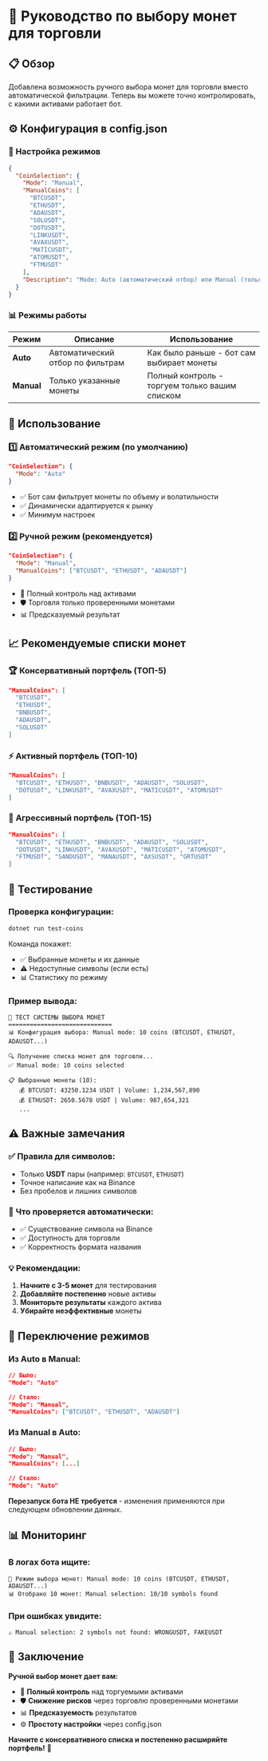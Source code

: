 # 🎯 Руководство по выбору монет для торговли

## 📋 Обзор

Добавлена возможность ручного выбора монет для торговли вместо автоматической фильтрации. Теперь вы можете точно контролировать, с какими активами работает бот.

## ⚙️ Конфигурация в config.json

### 🔧 Настройка режимов

```json
{
  "CoinSelection": {
    "Mode": "Manual",
    "ManualCoins": [
      "BTCUSDT",
      "ETHUSDT", 
      "ADAUSDT",
      "SOLUSDT",
      "DOTUSDT",
      "LINKUSDT",
      "AVAXUSDT",
      "MATICUSDT",
      "ATOMUSDT",
      "FTMUSDT"
    ],
    "Description": "Mode: Auto (автоматический отбор) или Manual (только указанные монеты)"
  }
}
```

### 📊 Режимы работы

| Режим | Описание | Использование |
|-------|----------|---------------|
| **Auto** | Автоматический отбор по фильтрам | Как было раньше - бот сам выбирает монеты |
| **Manual** | Только указанные монеты | Полный контроль - торгуем только вашим списком |

## 🚀 Использование

### 1️⃣ **Автоматический режим (по умолчанию)**
```json
"CoinSelection": {
  "Mode": "Auto"
}
```
- ✅ Бот сам фильтрует монеты по объему и волатильности
- ✅ Динамически адаптируется к рынку
- ✅ Минимум настроек

### 2️⃣ **Ручной режим (рекомендуется)**
```json
"CoinSelection": {
  "Mode": "Manual",
  "ManualCoins": ["BTCUSDT", "ETHUSDT", "ADAUSDT"]
}
```
- 🎯 Полный контроль над активами
- 🛡️ Торговля только проверенными монетами
- 📊 Предсказуемый результат

## 📈 Рекомендуемые списки монет

### 🏆 **Консервативный портфель (ТОП-5)**
```json
"ManualCoins": [
  "BTCUSDT", 
  "ETHUSDT", 
  "BNBUSDT", 
  "ADAUSDT", 
  "SOLUSDT"
]
```

### ⚡ **Активный портфель (ТОП-10)**
```json
"ManualCoins": [
  "BTCUSDT", "ETHUSDT", "BNBUSDT", "ADAUSDT", "SOLUSDT",
  "DOTUSDT", "LINKUSDT", "AVAXUSDT", "MATICUSDT", "ATOMUSDT"
]
```

### 🎯 **Агрессивный портфель (ТОП-15)**
```json
"ManualCoins": [
  "BTCUSDT", "ETHUSDT", "BNBUSDT", "ADAUSDT", "SOLUSDT",
  "DOTUSDT", "LINKUSDT", "AVAXUSDT", "MATICUSDT", "ATOMUSDT",
  "FTMUSDT", "SANDUSDT", "MANAUSDT", "AXSUSDT", "GRTUSDT"
]
```

## 🧪 Тестирование

### Проверка конфигурации:
```bash
dotnet run test-coins
```

Команда покажет:
- ✅ Выбранные монеты и их данные
- ⚠️ Недоступные символы (если есть)
- 📊 Статистику по режиму

### Пример вывода:
```
🎯 ТЕСТ СИСТЕМЫ ВЫБОРА МОНЕТ
=============================
📊 Конфигурация выбора: Manual mode: 10 coins (BTCUSDT, ETHUSDT, ADAUSDT...)

🔍 Получение списка монет для торговли...
✅ Manual mode: 10 coins selected

📋 Выбранные монеты (10):
   💰 BTCUSDT: 43250.1234 USDT | Volume: 1,234,567,890
   💰 ETHUSDT: 2650.5678 USDT | Volume: 987,654,321
   ...
```

## ⚠️ Важные замечания

### ✅ **Правила для символов:**
- Только **USDT** пары (например: `BTCUSDT`, `ETHUSDT`)
- Точное написание как на Binance
- Без пробелов и лишних символов

### 🚨 **Что проверяется автоматически:**
- ✅ Существование символа на Binance
- ✅ Доступность для торговли
- ✅ Корректность формата названия

### 💡 **Рекомендации:**
1. **Начните с 3-5 монет** для тестирования
2. **Добавляйте постепенно** новые активы
3. **Мониторьте результаты** каждого актива
4. **Убирайте неэффективные** монеты

## 🔄 Переключение режимов

### Из Auto в Manual:
```json
// Было:
"Mode": "Auto"

// Стало:
"Mode": "Manual",
"ManualCoins": ["BTCUSDT", "ETHUSDT", "ADAUSDT"]
```

### Из Manual в Auto:
```json  
// Было:
"Mode": "Manual",
"ManualCoins": [...]

// Стало:
"Mode": "Auto"
```

**Перезапуск бота НЕ требуется** - изменения применяются при следующем обновлении данных.

## 📊 Мониторинг

### В логах бота ищите:
```
🎯 Режим выбора монет: Manual mode: 10 coins (BTCUSDT, ETHUSDT, ADAUSDT...)
📊 Отобрано 10 монет: Manual selection: 10/10 symbols found
```

### При ошибках увидите:
```
⚠️ Manual selection: 2 symbols not found: WRONGUSDT, FAKEUSDT
```

## 🎯 Заключение

**Ручной выбор монет дает вам:**
- 🎯 **Полный контроль** над торгуемыми активами
- 🛡️ **Снижение рисков** через торговлю проверенными монетами  
- 📊 **Предсказуемость** результатов
- ⚙️ **Простоту настройки** через config.json

**Начните с консервативного списка и постепенно расширяйте портфель!** 🚀
